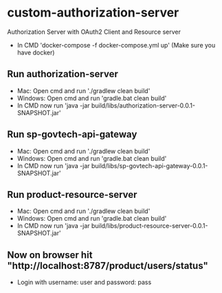 # custom-authorization-server


Authorization Server with OAuth2 Client and Resource server

- In CMD 'docker-compose -f docker-compose.yml up' (Make sure you have docker)
## Run authorization-server 
  - Mac: Open cmd and run './gradlew clean build'
  - Windows: Open cmd and run 'gradle.bat clean build'
  - In CMD now run 'java -jar build/libs/authorization-server-0.0.1-SNAPSHOT.jar'
## Run sp-govtech-api-gateway
  - Mac: Open cmd and run './gradlew clean build'
  - Windows: Open cmd and run 'gradle.bat clean build'
  - In CMD now run 'java -jar build/libs/sp-govtech-api-gateway-0.0.1-SNAPSHOT.jar'
## Run product-resource-server
  - Mac: Open cmd and run './gradlew clean build'
  - Windows: Open cmd and run 'gradle.bat clean build'
  - In CMD now run 'java -jar build/libs/product-resource-server-0.0.1-SNAPSHOT.jar'

## Now on browser hit "http://localhost:8787/product/users/status"
- Login with username: user and password: pass

